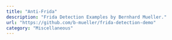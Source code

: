```yaml
---
title: "Anti-Frida"
description: "Frida Detection Examples by Bernhard Mueller."
url: "https://github.com/b-mueller/frida-detection-demo"
category: "Miscellaneous"
---
```

